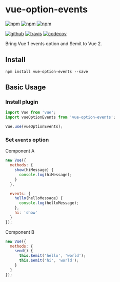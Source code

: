 # vue-option-events

[![npm][npm-version]][npm]
[![npm][npm-downloads]][npm]
[![npm][npm-license]][npm]

[![github][github-issues]][github]
[![travis][travis-build]][travis]
[![codecov][codecov-svg]][codecov]

Bring Vue 1 events option and $emit to Vue 2.

## Install

```
npm install vue-option-events --save
```

## Basic Usage

### Install plugin

```js
import Vue from 'vue';
import vueOptionEvents from 'vue-option-events';

Vue.use(vueOptionEvents);
```

### Set `events` option

Component A

```js
new Vue({
  methods: {
    show(hiMessage) {
      console.log(hiMessage);
    }
  },

  events: {
    hello(helloMessage) {
      console.log(helloMessage);
    },
    hi: 'show'
  }
});
```

Component B

```js
new Vue({
  methods: {
    send() {
      this.$emit('hello', 'world');
      this.$emit('hi', 'world');
    }
  }
});
```

[npm]: https://www.npmjs.com/package/vue-option-events
[npm-version]: https://img.shields.io/npm/v/vue-option-events.svg
[npm-downloads]: https://img.shields.io/npm/dt/vue-option-events.svg
[npm-license]: https://img.shields.io/npm/l/vue-option-events.svg

[github]: https://github.com/Cweili/vue-option-events
[github-issues]: https://img.shields.io/github/issues/Cweili/vue-option-events.svg

[travis]: https://travis-ci.org/Cweili/vue-option-events
[travis-build]: https://travis-ci.org/Cweili/vue-option-events.svg?branch=master

[codecov]: https://codecov.io/gh/Cweili/vue-option-events
[codecov-svg]: https://img.shields.io/codecov/c/github/Cweili/vue-option-events.svg
